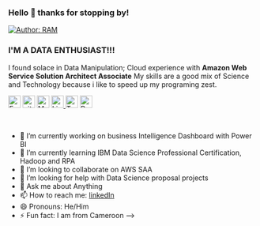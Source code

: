 ### Hello 👋 thanks for stopping by!
[![Author: RAM](https://img.shields.io/badge/I'm-KUTA-yellowgreen)](https://www.linkedin.com/in/kuta-n-celdrick-b808ba169/) 

### I'M A DATA ENTHUSIAST!!!
I found solace in  Data Manipulation;  Cloud experience with **Amazon Web Service Solution Architect Associate** 
My skills are a good mix of Science and Technology because i like to speed up my programing zest.

<p>
<a href="https://kuta-ndze.github.io/css-html-js/kutaportfolio/kutasportfolio.html"><img alt="Eample Portfolio URL" src="https://img.shields.io/twitter/url?label=Portfolio%20URL&logo=heroku&style=social&url=https%3A%2F%2Fram" height="25"></a> 
<a href="https://github.com/kuta-ndze"><img alt="github URL" src="https://img.shields.io/twitter/url?label=kuta-ndze&logo=github&logoColor=red&style=social&url=https%3A%2F%2Fgithub.com" height="25"></a>
<a href="mailto:kutaceldrick880@gmail.com"><img alt="Mailto" src="https://img.shields.io/twitter/url?label=E-mail&logo=gmail&style=social&url=https%3A%2F%2Fram" height="25"></a>
<a href="https://www.linkedin.com/in/kuta-n-celdrick-b808ba169/"><img alt="Linkedin URL" src="https://img.shields.io/twitter/url?label=kuta-ndze&logo=Linkedin&style=social&url=https%3A%2F%2Fwww.linkedin.com%2Fin%2Fram-sah" height="25">
<a href="https://twitter.com/kutandze"><img alt="Twitter URL" src="https://img.shields.io/twitter/url?label=Find-Me&logo=twitter&style=social&url=https%3A%2F%2Ftwitter.com" height="25"></a>
<a href="https://drive.google.com/file/d/1Km4fll70YS0SmNzXY3LliVgnp4fbhat-/view?usp=sharing"><img alt="Resume URL" src="https://img.shields.io/twitter/url?label=Resume.pdf&logo=r&logoColor=green&style=social&url=https%3A%2F%2Fgithub.com" height="25"></a></p><br>

- 🔭 I’m currently working on business Intelligence Dashboard with Power BI
- 🌱 I’m currently learning  IBM Data Science Professional Certification, Hadoop and RPA 
- 👯 I’m looking to collaborate on AWS SAA
- 🤔 I’m looking for help with   Data Science proposal projects
- 💬 Ask me about Anything
- 📫 How to reach me:  [linkedIn](https://www.linkedin.com/in/kuta-n-celdrick-b808ba169/)
- 😄 Pronouns: He/Him
- ⚡ Fun fact: I am from Cameroon
-->
